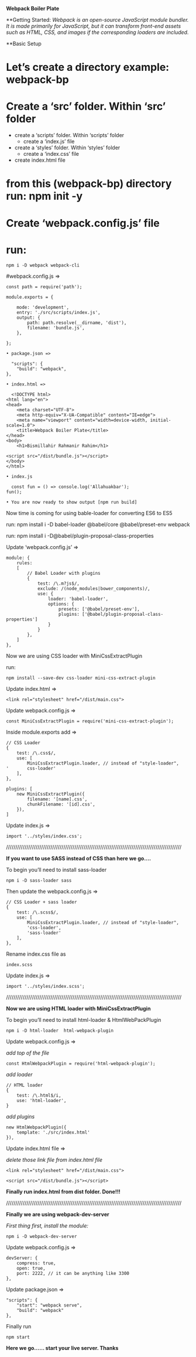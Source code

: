 **Webpack Boiler Plate**

**Getting Started: 
_Webpack is an open-source JavaScript module bundler. It is made primarily for JavaScript, but it can transform front-end assets such as HTML, CSS, and images if the corresponding loaders are included._

**Basic Setup
# Let’s create a directory example: webpack-bp
# Create a ‘src’ folder. Within ‘src’ folder
  * create a ‘scripts’ folder. Within ‘scripts’ folder
    * create a ‘index.js’ file
  * create a ‘styles’ folder. Within ‘styles’ folder
    * create a ‘index.css’ file
  * create index.html file
# from this (webpack-bp) directory run: npm init -y
# Create ‘webpack.config.js’ file
# run: 

	npm i -D webpack webpack-cli
	
#webpack.config.js => 
      
	const path = require('path');

	module.exports = {

		mode: 'development',
		entry: './src/scripts/index.js',
		output: {
			path: path.resolve(__dirname, 'dist'),
			filename: 'bundle.js',
		},

	};

    • package.json =>
      
      "scripts": {
		"build": "webpack",
	},

    • index.html =>
      
      <!DOCTYPE html>
	<html lang="en">
	<head>
		<meta charset="UTF-8">
		<meta http-equiv="X-UA-Compatible" content="IE=edge">
		<meta name="viewport" content="width=device-width, initial-scale=1.0">
		<title>Webpack Boiler Plate</title>
	</head>
	<body>
		<h1>Bismillahir Rahmanir Rahim</h1>

	<script src="/dist/bundle.js"></script>
	</body>
	</html>

    • index.js
      
      const fun = () => console.log('Allahuakbar');
	fun();

    • You are now ready to show output [npm run build]
    
Now time is coming for using bable-loader for converting ES6 to ES5

run: 
	npm install i -D babel-loader @babel/core @babel/preset-env webpack
	
run:
	npm install i -D@babel/plugin-proposal-class-properties


Update ‘webpack.config.js’ =>

	module: {
		rules: 
		[
			// Babel Loader with plugins
			{
				test: /\.m?js$/,
				exclude: /(node_modules|bower_components)/,
				use: {
					loader: 'babel-loader',
					options: {
						presets: ['@babel/preset-env'],
						plugins: ['@babel/plugin-proposal-class-properties']
					}
				}
			},
		]
	},
	
	
Now we are using CSS loader with MiniCssExtractPlugin

run: 

	npm install --save-dev css-loader mini-css-extract-plugin
	
Update index.html =>

	<link rel="stylesheet" href="/dist/main.css">

Update webpack.config.js =>

	const MiniCssExtractPlugin = require('mini-css-extract-plugin');

Inside module.exports  add =>

	// CSS Loader
	{
		test: /\.css$/,
		use: [
			MiniCssExtractPlugin.loader, // instead of "style-loader",
	'		css-loader'
		],
	},

	plugins: [
		new MiniCssExtractPlugin({
			filename: '[name].css',
			chunkFilename: '[id].css',
		}),
	]

Update index.js =>

	import '../styles/index.css';

///////////////////////////////////////////////////////////////////////////////////////////////

**If you want to use SASS instead of CSS than here we go….**

To begin you’ll need to install sass-loader 

	npm i -D sass-loader sass

Then update the webpack.config.js =>

	// CSS Loader + sass loader
	{
		test: /\.scss$/,
		use: [
			MiniCssExtractPlugin.loader, // instead of "style-loader",
			'css-loader',
			'sass-loader'
		],
	},

Rename index.css file  as
	
	index.scss 

Update index.js =>

	import '../styles/index.scss';
	

///////////////////////////////////////////////////////////////////////////////////////////////

**Now we are using HTML loader with MiniCssExtractPlugin**

To begin you’ll need to install html-loader & HtmlWebPackPlugin 

	npm i -D html-loader  html-webpack-plugin
	
Update webpack.config.js =>

_add top of the file_

	const HtmlWebpackPlugin = require('html-webpack-plugin');

_add loader_

	// HTML loader 
	{
		test: /\.html$/i,
		use: 'html-loader',
	}

_add plugins_

	new HtmlWebpackPlugin({
		template: './src/index.html'
	}),


Update index.html file =>

_delete those link file from index.html file_

	<link rel="stylesheet" href="/dist/main.css">

	<script src="/dist/bundle.js"></script>


**Finally run index.html from dist folder. Done!!!**

///////////////////////////////////////////////////////////////////////////////////////////////

**Finally we are using webpack-dev-server**

_First thing first, install the module:_

	npm i -D webpack-dev-server

Update webpack.config.js =>

	devServer: {
		compress: true,
		open: true,
		port: 2222, // it can be anything like 3300
	},

Update package.json =>

	"scripts": {
		"start": "webpack serve",
		"build": "webpack"
	},

Finally run

	npm start

**Here we go…… start your live server. Thanks**
